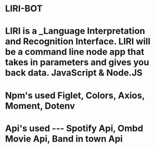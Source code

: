 # LIRI-BOT
LIRI is a _Language Interpretation and Recognition Interface. LIRI will be a command line node app that takes in parameters and gives you back data.
JavaScript & Node.JS
===
Npm's used Figlet, Colors, Axios, Moment, Dotenv
===
Api's used --- Spotify Api, Ombd Movie Api, Band in town Api
===


